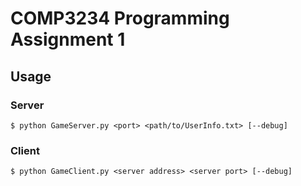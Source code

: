 # COMP3234 Programming Assignment 1

## Usage

### Server

```text
$ python GameServer.py <port> <path/to/UserInfo.txt> [--debug]
```

### Client

```text
$ python GameClient.py <server address> <server port> [--debug]
```
